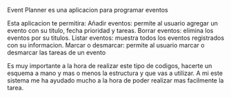 Event Planner es una aplicacion para programar eventos

Esta aplicacion te permitira:
Añadir eventos: permite al usuario agregar un evento con su titulo, fecha prioridad y tareas.
Borrar eventos: elimina los eventos por su titulos.
Listar eventos: muestra todos los eventos registrados con su informacion.
Marcar o desmarcar: permite al usuario marcar o desmarcar las tareas de un evento

Es muy importante a la hora de realizar este tipo de codigos, hacerte un esquema a mano y mas o menos la estructura y que vas a utilizar.
A mi este sistema me ha ayudado mucho a la hora de poder realizar mas facilmente la tarea.
